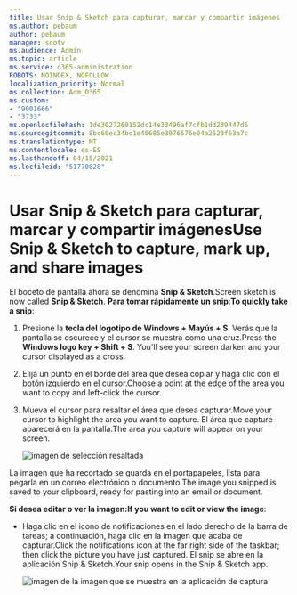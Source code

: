 ```yaml
---
title: Usar Snip & Sketch para capturar, marcar y compartir imágenes
ms.author: pebaum
author: pebaum
manager: scotv
ms.audience: Admin
ms.topic: article
ms.service: o365-administration
ROBOTS: NOINDEX, NOFOLLOW
localization_priority: Normal
ms.collection: Adm_O365
ms.custom:
- "9001666"
- "3733"
ms.openlocfilehash: 1de3027260152dc14e33496af7cfb1dd239447d6
ms.sourcegitcommit: 8bc60ec34bc1e40685e3976576e04a2623f63a7c
ms.translationtype: MT
ms.contentlocale: es-ES
ms.lasthandoff: 04/15/2021
ms.locfileid: "51770828"
---
```

# <a name="use-snip--sketch-to-capture-mark-up-and-share-images"></a><span data-ttu-id="678db-102">Usar Snip & Sketch para capturar, marcar y compartir imágenes</span><span class="sxs-lookup"><span data-stu-id="678db-102">Use Snip & Sketch to capture, mark up, and share images</span></span>

<span data-ttu-id="678db-103">El boceto de pantalla ahora se denomina **Snip & Sketch**.</span><span class="sxs-lookup"><span data-stu-id="678db-103">Screen sketch is now called **Snip & Sketch**.</span></span> <span data-ttu-id="678db-104">**Para tomar rápidamente un snip**:</span><span class="sxs-lookup"><span data-stu-id="678db-104">**To quickly take a snip**:</span></span>

1. <span data-ttu-id="678db-105">Presione la **tecla del logotipo de Windows + Mayús + S**. Verás que la pantalla se oscurece y el cursor se muestra como una cruz.</span><span class="sxs-lookup"><span data-stu-id="678db-105">Press the **Windows logo key + Shift + S**. You'll see your screen darken and your cursor displayed as a cross.</span></span> 

2. <span data-ttu-id="678db-106">Elija un punto en el borde del área que desea copiar y haga clic con el botón izquierdo en el cursor.</span><span class="sxs-lookup"><span data-stu-id="678db-106">Choose a point at the edge of the area you want to copy and left-click the cursor.</span></span> 

3. <span data-ttu-id="678db-107">Mueva el cursor para resaltar el área que desea capturar.</span><span class="sxs-lookup"><span data-stu-id="678db-107">Move your cursor to highlight the area you want to capture.</span></span> <span data-ttu-id="678db-108">El área que capture aparecerá en la pantalla.</span><span class="sxs-lookup"><span data-stu-id="678db-108">The area you capture will appear on your screen.</span></span>

   ![imagen de selección resaltada](media/snipone.png)

<span data-ttu-id="678db-110">La imagen que ha recortado se guarda en el portapapeles, lista para pegarla en un correo electrónico o documento.</span><span class="sxs-lookup"><span data-stu-id="678db-110">The image you snipped is saved to your clipboard, ready for pasting into an email or document.</span></span> 

<span data-ttu-id="678db-111">**Si desea editar o ver la imagen:**</span><span class="sxs-lookup"><span data-stu-id="678db-111">**If you want to edit or view the image**:</span></span> 

- <span data-ttu-id="678db-112">Haga clic en el icono de notificaciones en el lado derecho de la barra de tareas; a continuación, haga clic en la imagen que acaba de capturar.</span><span class="sxs-lookup"><span data-stu-id="678db-112">Click the notifications icon at the far right side of the taskbar; then click the picture you have just captured.</span></span> <span data-ttu-id="678db-113">El snip se abre en la aplicación Snip & Sketch.</span><span class="sxs-lookup"><span data-stu-id="678db-113">Your snip opens in the Snip & Sketch app.</span></span>

   ![imagen de la imagen que se muestra en la aplicación de captura](media/sniptwo.png)
